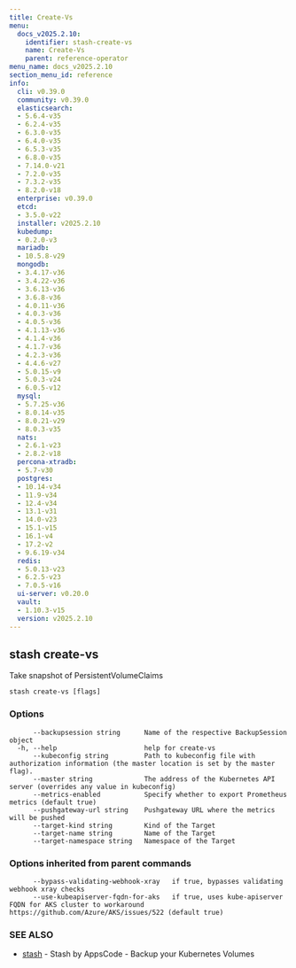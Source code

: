 ```yaml
---
title: Create-Vs
menu:
  docs_v2025.2.10:
    identifier: stash-create-vs
    name: Create-Vs
    parent: reference-operator
menu_name: docs_v2025.2.10
section_menu_id: reference
info:
  cli: v0.39.0
  community: v0.39.0
  elasticsearch:
  - 5.6.4-v35
  - 6.2.4-v35
  - 6.3.0-v35
  - 6.4.0-v35
  - 6.5.3-v35
  - 6.8.0-v35
  - 7.14.0-v21
  - 7.2.0-v35
  - 7.3.2-v35
  - 8.2.0-v18
  enterprise: v0.39.0
  etcd:
  - 3.5.0-v22
  installer: v2025.2.10
  kubedump:
  - 0.2.0-v3
  mariadb:
  - 10.5.8-v29
  mongodb:
  - 3.4.17-v36
  - 3.4.22-v36
  - 3.6.13-v36
  - 3.6.8-v36
  - 4.0.11-v36
  - 4.0.3-v36
  - 4.0.5-v36
  - 4.1.13-v36
  - 4.1.4-v36
  - 4.1.7-v36
  - 4.2.3-v36
  - 4.4.6-v27
  - 5.0.15-v9
  - 5.0.3-v24
  - 6.0.5-v12
  mysql:
  - 5.7.25-v36
  - 8.0.14-v35
  - 8.0.21-v29
  - 8.0.3-v35
  nats:
  - 2.6.1-v23
  - 2.8.2-v18
  percona-xtradb:
  - 5.7-v30
  postgres:
  - 10.14-v34
  - 11.9-v34
  - 12.4-v34
  - 13.1-v31
  - 14.0-v23
  - 15.1-v15
  - 16.1-v4
  - 17.2-v2
  - 9.6.19-v34
  redis:
  - 5.0.13-v23
  - 6.2.5-v23
  - 7.0.5-v16
  ui-server: v0.20.0
  vault:
  - 1.10.3-v15
  version: v2025.2.10
---
```


## stash create-vs

Take snapshot of PersistentVolumeClaims

```
stash create-vs [flags]
```

### Options

```
      --backupsession string      Name of the respective BackupSession object
  -h, --help                      help for create-vs
      --kubeconfig string         Path to kubeconfig file with authorization information (the master location is set by the master flag).
      --master string             The address of the Kubernetes API server (overrides any value in kubeconfig)
      --metrics-enabled           Specify whether to export Prometheus metrics (default true)
      --pushgateway-url string    Pushgateway URL where the metrics will be pushed
      --target-kind string        Kind of the Target
      --target-name string        Name of the Target
      --target-namespace string   Namespace of the Target
```

### Options inherited from parent commands

```
      --bypass-validating-webhook-xray   if true, bypasses validating webhook xray checks
      --use-kubeapiserver-fqdn-for-aks   if true, uses kube-apiserver FQDN for AKS cluster to workaround https://github.com/Azure/AKS/issues/522 (default true)
```

### SEE ALSO

* [stash](/docs/v2025.2.10/reference/operator/stash)	 - Stash by AppsCode - Backup your Kubernetes Volumes

